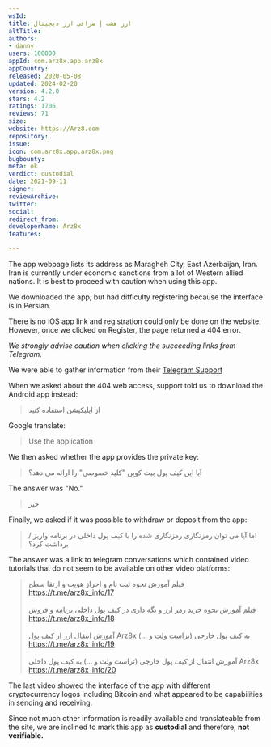 ```yaml
---
wsId: 
title: ارز هشت | صرافی ارز دیجیتال
altTitle: 
authors:
- danny
users: 100000
appId: com.arz8x.app.arz8x
appCountry: 
released: 2020-05-08
updated: 2024-02-20
version: 4.2.0
stars: 4.2
ratings: 1706
reviews: 71
size: 
website: https://Arz8.com
repository: 
issue: 
icon: com.arz8x.app.arz8x.png
bugbounty: 
meta: ok
verdict: custodial
date: 2021-09-11
signer: 
reviewArchive: 
twitter: 
social: 
redirect_from: 
developerName: Arz8x
features: 

---
```


The app webpage lists its address as Maragheh City, East Azerbaijan, Iran. Iran is currently under economic sanctions from a lot of Western allied nations. It is best to proceed with caution when using this app. 

We downloaded the app, but had difficulty registering because the interface is in Persian.

There is no iOS app link and registration could only be done on the website. However, once we clicked on Register, the page returned a 404 error.

*We strongly advise caution when clicking the succeeding links from Telegram.*

We were able to gather information from their [Telegram Support](https://t.me/Arz8x) 

When we asked about the 404 web access, support told us to download the Android app instead:

> از اپلیکیشن استفاده کنید

Google translate: 

> Use the application

We then asked whether the app provides the private key:

> آیا این کیف پول بیت کوین "کلید خصوصی" را ارائه می دهد؟

The answer was "No."

> خیر

Finally, we asked if it was possible to withdraw or deposit from the app:

> اما آیا می توان رمزنگاری رمزنگاری شده را با کیف پول داخلی در برنامه واریز / برداشت کرد؟

The answer was a link to telegram conversations which contained video tutorials that do not seem to be available on other video platforms:

> فیلم آموزش نحوه ثبت نام و احراز هویت و ارتقا سطح<br>
https://t.me/arz8x_info/17<br><br>
فیلم آموزش نحوه خرید رمز ارز و نگه داری در کیف پول داخلی برنامه و فروش <br>
https://t.me/arz8x_info/18<br><br>
آموزش انتقال ارز از کیف پول Arz8x به کیف پول خارجی (تراست ولت و ...)<br>
https://t.me/arz8x_info/19<br><br>
آموزش انتقال از کیف پول خارجی (تراست ولت و ...) به کیف پول داخلی Arz8x<br> 
https://t.me/arz8x_info/20

The last video showed the interface of the app with different cryptocurrency logos including Bitcoin and what appeared to be capabilities in sending and receiving. 

Since not much other information is readily available and translateable from the site, we are inclined to mark this app as **custodial** and therefore, **not verifiable.**
